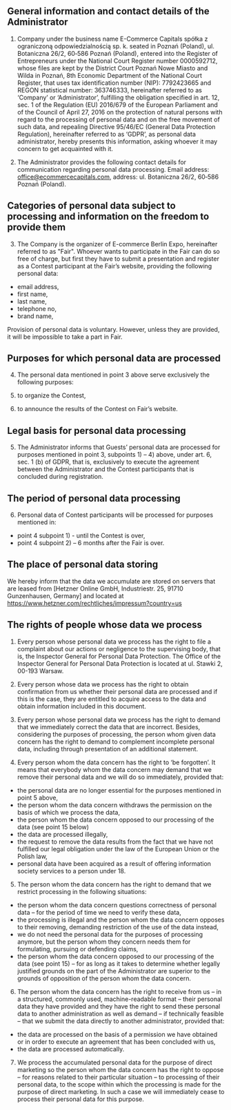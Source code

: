 
## General information and contact details of the Administrator

1. Company under the business name E-Commerce Capitals spółka z ograniczoną odpowiedzialnością sp. k. seated in Poznań (Poland), ul. Botaniczna 26/2, 60‐586 Poznań (Poland), 
entered into the Register of Entrepreneurs under the National Court Register number 0000592712, 
whose files are kept by the District Court Poznań Nowe Miasto and Wilda in Poznań, 8th Economic Department of the National Court Register, that uses tax identification number (NIP): 7792423665 and REGON statistical number: 363746333, 
hereinafter referred to as ‘Company’ or ‘Administrator’, fulfilling the obligation specified in art. 12, sec. 1 of the Regulation (EU) 2016/679 of the European Parliament and of the Council of April 27, 2016 on the protection of natural persons with regard to the processing of personal data and on the free movement of such data, 
and repealing Directive 95/46/EC (General Data Protection Regulation), hereinafter referred to as ‘GDPR’, as personal data administrator, hereby presents this information, 
asking whoever it may concern to get acquainted with it.

2. The Administrator provides the following contact details for communication regarding personal data processing. 
Email address: office@ecommercecapitals.com, address: ul. Botaniczna 26/2, 60‐586 Poznań (Poland).

## Categories of personal data subject to processing and information on the freedom to provide them

3. The Company is the organizer of E-commerce Berlin Expo, hereinafter referred to as "Fair". 
Whoever wants to participate in the Fair can do so free of charge, but first they have to submit a presentation and register as a Contest participant at the Fair’s website, providing the following personal data:

* email address, 
* first name, 
* last name, 
* telephone no,
* brand name,

Provision of personal data is voluntary. However, unless they are provided, it will be impossible to take a part in Fair. 

## Purposes for which personal data are processed

4. The personal data mentioned in point 3 above serve exclusively the following purposes:

1. to organize the Contest,
2. to announce the results of the Contest on Fair’s website. 

## Legal basis for personal data processing

5. The Administrator informs that Guests’ personal data are processed for purposes mentioned in point 3, subpoints 1) – 4) above, under art. 6, sec. 1 (b) of GDPR, that is, 
exclusively to execute the agreement between the Administrator and the Contest participants that is concluded during registration. 

## The period of personal data processing

6. Personal data of Contest participants will be processed for purposes mentioned in: 

* point 4 subpoint 1) - until the Contest is over,
* point 4 subpoint 2) – 6 months after the Fair is over.

## The place of personal data storing

We hereby inform that the data we accumulate are stored on servers that are leased from [Hetzner Online GmbH, Industriestr. 25, 91710 Gunzenhausen, Germany] and located at https://www.hetzner.com/rechtliches/impressum?country=us

## The rights of people whose data we process

1. Every person whose personal data we process has the right to file a complaint about our actions or negligence to the supervising body, 
that is, the Inspector General for Personal Data Protection. The Office of the Inspector General for Personal Data Protection is located at ul. Stawki 2, 00-193 Warsaw.

2. Every person whose data we process has the right to obtain confirmation from us whether their personal data are processed and if this is the case, 
they are entitled to acquire access to the data and obtain information included in this document.

3. Every person whose personal data we process has the right to demand that we immediately correct the data that are incorrect. 
Besides, considering the purposes of processing, the person whom given data concern has the right to demand to complement incomplete personal data, including through presentation of an additional statement.

4. Every person whom the data concern has the right to ‘be forgotten’. It means that everybody whom the data concern may demand that we remove their personal data and we will do so immediately, provided that:

* the personal data are no longer essential for the purposes mentioned in point 5 above,
* the person whom the data concern withdraws the permission on the basis of which we process the data,
* the person whom the data concern opposed to our processing of the data (see point 15 below)
* the data are processed illegally,
* the request to remove the data results from the fact that we have not fulfilled our legal obligation under the law of the European Union or the Polish law,
* personal data have been acquired as a result of offering information society services to a person under 18.

5. The person whom the data concern has the right to demand that we restrict processing in the following situations:

* the person whom the data concern questions correctness of personal data – for the period of time we need to verify these data,
* the processing is illegal and the person whom the data concern opposes to their removing, demanding restriction of the use of the data instead,
* we do not need the personal data for the purposes of processing anymore, but the person whom they concern needs them for formulating, pursuing or defending claims,
* the person whom the data concern opposed to our processing of the data (see point 15) – for as long as it takes to determine whether legally justified grounds on the part of the Administrator are superior to the grounds of opposition of the person whom the data concern.

6. The person whom the data concern has the right to receive from us – in a structured, commonly used, machine-readable format – their personal data they have provided and they have the right to send these personal data to another administration as well as demand – if technically feasible – that we submit the data directly to another administrator, provided that:

* the data are processed on the basis of a permission we have obtained or in order to execute an agreement that has been concluded with us,
* the data are processed automatically.

7. We process the accumulated personal data for the purpose of direct marketing so the person whom the data concern has the right to oppose – for reasons related to their particular situation – to processing of their personal data, to the scope within which the processing is made for the purpose of direct marketing. 
In such a case we will immediately cease to process their personal data for this purpose.

